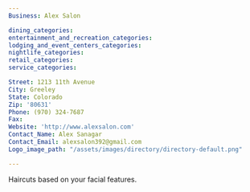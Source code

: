 ```yaml
---
Business: Alex Salon

dining_categories:
entertainment_and_recreation_categories:
lodging_and_event_centers_categories:
nightlife_categories:
retail_categories:
service_categories:

Street: 1213 11th Avenue
City: Greeley
State: Colorado
Zip: '80631'
Phone: (970) 324-7687
Fax:
Website: 'http://www.alexsalon.com'
Contact_Name: Alex Sanagar
Contact_Email: alexsalon392@gmail.com
Logo_image_path: "/assets/images/directory/directory-default.png"

---
```



Haircuts based on your facial features.